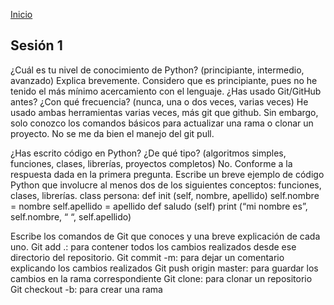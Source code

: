 <!-- No borrar o modificar -->
[Inicio](./index.md)

## Sesión 1 


<!-- Su documentación aquí -->
¿Cuál es tu nivel de conocimiento de Python? (principiante, intermedio, avanzado) Explica brevemente.
Considero que es principiante, pues no he tenido el más mínimo acercamiento con el lenguaje.
¿Has usado Git/GitHub antes? ¿Con qué frecuencia? (nunca, una o dos veces, varias veces)
He usado ambas herramientas varias veces, más git que github. Sin embargo, solo conozco los comandos básicos para actualizar una rama o clonar un proyecto. No se me da bien el manejo del git pull.

¿Has escrito código en Python? ¿De qué tipo? (algoritmos simples, funciones, clases, librerías, proyectos completos)
No. Conforme a la respuesta dada en la primera pregunta.
Escribe un breve ejemplo de código Python que involucre al menos dos de los siguientes conceptos: funciones, clases, librerías.
class persona:
	def init (self, nombre, apellido)
		self.nombre = nombre
		self.apellido = apellido
	def saludo (self)
		print (“mi nombre es”, self.nombre, “ “, self.apellido)


Escribe los comandos de Git que conoces y una breve explicación de cada uno.
Git add .: para contener todos los cambios realizados desde ese directorio del repositorio.
Git commit -m: para dejar un comentario explicando los cambios realizados
Git push origin master: para guardar los cambios en la rama correspondiente
Git clone: para clonar un repositorio
Git checkout -b: para crear una rama






